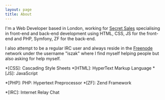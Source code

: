 ```yaml
---
layout: page
title: About
---
```

I'm a Web Developer based in London, working for [Secret Sales][1]
specialising in front-end and back-end development using
HTML, CSS, JS for the front-end and PHP, Symfony, ZF for the back-end.

I also attempt to be a regular IRC user and always reside in the
[Freenode][2] network under the username "iszak" where I find myself
helping people but also asking for help myself.


*[CSS]: Cascading Style Sheets
*[HTML]: HyperText Markup Language
*[JS]: JavaScript

*[PHP]: PHP: Hypertext Preprocessor
*[ZF]: Zend Framework

*[IRC]: Internet Relay Chat


[1]: http://www.secretsales.com/
[2]: http://freenode.net/
